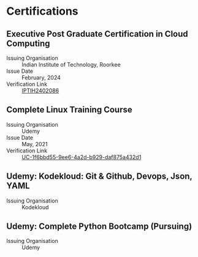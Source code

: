 # Certifications

## Executive Post Graduate Certification in Cloud Computing

<dl>
  <dt>Issuing Organisation</dt> 
        <dd>Indian Institute of Technology, Roorkee</dd>
  <dt>Issue Date</dt>
        <dd>February, 2024</dd>
  <dt>Verification Link</dt>
        <dd><a href="https://tih.iitr.ac.in/Certificate/intellipaat/iptih/IPTIH2402086.jpg">IPTIH2402086</a></dd>
</dl>


## Complete Linux Training Course

<dl>
  <dt>Issuing Organisation</dt> 
        <dd>Udemy</dd>
  <dt>Issue Date</dt>
        <dd>May, 2021</dd>
  <dt>Verification Link</dt>
        <dd><a href="https://udemy-certificate.s3.amazonaws.com/pdf/UC-1f6bbd55-9ee6-4a2d-b929-daf875a432d1.pdf" target="_blank">UC-1f6bbd55-9ee6-4a2d-b929-daf875a432d1</a></dd>
</dl>

## Udemy: Kodekloud: Git & Github, Devops, Json, YAML

<dl>
  <dt>Issuing Organisation</dt> 
        <dd>Kodekloud</dd>
</dl>


## Udemy: Complete Python Bootcamp (Pursuing)

<dl>
  <dt>Issuing Organisation</dt> 
        <dd>Udemy</dd>
</dl>



